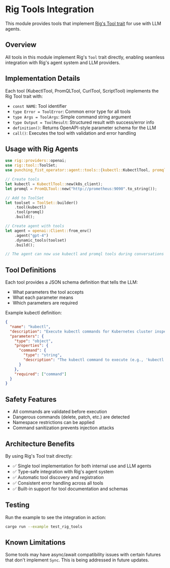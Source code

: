 # Rig Tools Integration

This module provides tools that implement [Rig's Tool trait](https://docs.rs/rig-core/latest/rig/tool/trait.Tool.html) for use with LLM agents.

## Overview

All tools in this module implement Rig's `Tool` trait directly, enabling seamless integration with Rig's agent system and LLM providers.

## Implementation Details

Each tool (KubectlTool, PromQLTool, CurlTool, ScriptTool) implements the Rig Tool trait with:

- `const NAME`: Tool identifier
- `type Error = ToolError`: Common error type for all tools
- `type Args = ToolArgs`: Simple command string argument
- `type Output = ToolResult`: Structured result with success/error info
- `definition()`: Returns OpenAPI-style parameter schema for the LLM
- `call()`: Executes the tool with validation and error handling

## Usage with Rig Agents

```rust
use rig::providers::openai;
use rig::tool::ToolSet;
use punching_fist_operator::agent::tools::{kubectl::KubectlTool, promql::PromQLTool};

// Create tools
let kubectl = KubectlTool::new(k8s_client);
let promql = PromQLTool::new("http://prometheus:9090".to_string());

// Add to ToolSet
let toolset = ToolSet::builder()
    .tool(kubectl)
    .tool(promql)
    .build();

// Create agent with tools
let agent = openai::Client::from_env()
    .agent("gpt-4")
    .dynamic_tools(toolset)
    .build();

// The agent can now use kubectl and promql tools during conversations
```

## Tool Definitions

Each tool provides a JSON schema definition that tells the LLM:
- What parameters the tool accepts
- What each parameter means
- Which parameters are required

Example kubectl definition:
```json
{
  "name": "kubectl",
  "description": "Execute kubectl commands for Kubernetes cluster inspection",
  "parameters": {
    "type": "object",
    "properties": {
      "command": {
        "type": "string", 
        "description": "The kubectl command to execute (e.g., 'kubectl get pods -n default')"
      }
    },
    "required": ["command"]
  }
}
```

## Safety Features

- All commands are validated before execution
- Dangerous commands (delete, patch, etc.) are detected
- Namespace restrictions can be applied
- Command sanitization prevents injection attacks

## Architecture Benefits

By using Rig's Tool trait directly:
- ✅ Single tool implementation for both internal use and LLM agents
- ✅ Type-safe integration with Rig's agent system
- ✅ Automatic tool discovery and registration
- ✅ Consistent error handling across all tools
- ✅ Built-in support for tool documentation and schemas

## Testing

Run the example to see the integration in action:
```bash
cargo run --example test_rig_tools
```

## Known Limitations

Some tools may have async/await compatibility issues with certain futures that don't implement `Sync`. This is being addressed in future updates. 